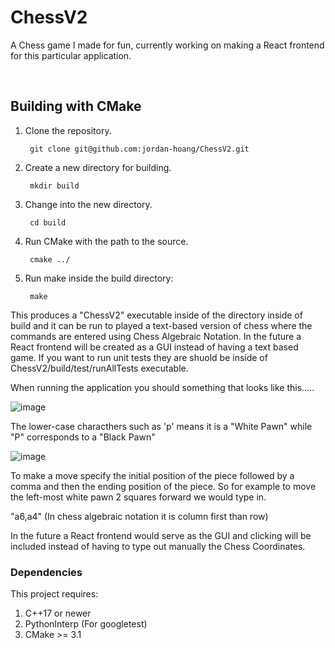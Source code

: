 # ChessV2

A Chess game I made for fun, currently working on making a React frontend for this particular application.

<br />

## Building with CMake

1. Clone the repository.

        git clone git@github.com:jordan-hoang/ChessV2.git

2. Create a new directory for building.

        mkdir build

3. Change into the new directory.

        cd build

4. Run CMake with the path to the source.

        cmake ../

5. Run make inside the build directory:

        make

This produces a "ChessV2" executable inside of the directory inside of build and it can be run to played a text-based version of chess where the commands are entered using Chess Algebraic Notation. In the future a React frontend will be created as a GUI instead of having a text based game. If you want to run unit tests they are shuold be inside of ChessV2/build/test/runAllTests executable.

When running the application you should something that looks like this.....

![image](https://user-images.githubusercontent.com/36338184/117098456-60893f00-ad23-11eb-9d73-97e0274c440b.png)

The lower-case characthers such as 'p' means it is a "White Pawn" while "P" corresponds to a "Black Pawn"



![image](https://user-images.githubusercontent.com/36338184/117097523-c1634800-ad20-11eb-890a-065a2ac8cc13.png)


To make a move specify the initial position of the piece followed by a comma and then the ending position of the piece.
So for example to move the left-most white pawn 2 squares forward we would type in.

"a6,a4"   (In chess algebraic notation it is column first than row)

In the future a React frontend would serve as the GUI and clicking will be included instead of having to type out manually the Chess Coordinates.


### Dependencies
This project requires:

1. C++17 or newer
2. PythonInterp (For googletest)
3. CMake >= 3.1
